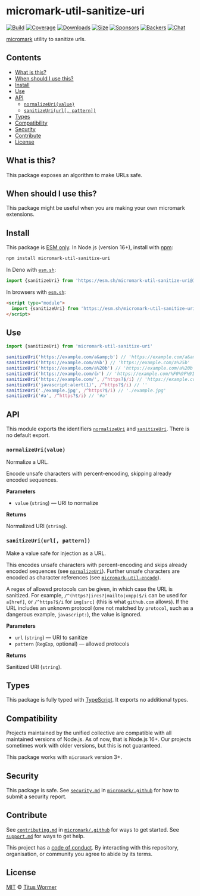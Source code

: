 # micromark-util-sanitize-uri

[![Build](https://github.com/micromark/micromark/workflows/main/badge.svg)](https://github.com/micromark/micromark/actions) [![Coverage](https://img.shields.io/codecov/c/github/micromark/micromark.svg)](https://codecov.io/github/micromark/micromark) [![Downloads](https://img.shields.io/npm/dm/micromark-util-sanitize-uri.svg)](https://www.npmjs.com/package/micromark-util-sanitize-uri) [![Size](https://img.shields.io/badge/dynamic/json?label=minzipped%20size\&query=$.size.compressedSize\&url=https://deno.bundlejs.com/?q=micromark-util-sanitize-uri)](https://bundlejs.com/?q=micromark-util-sanitize-uri) [![Sponsors](https://opencollective.com/unified/sponsors/badge.svg)](https://opencollective.com/unified) [![Backers](https://opencollective.com/unified/backers/badge.svg)](https://opencollective.com/unified) [![Chat](https://img.shields.io/badge/chat-discussions-success.svg)](https://github.com/micromark/micromark/discussions)

[micromark](https://github.com/micromark/micromark) utility to sanitize urls.

## Contents

* [What is this?](./#what-is-this)
* [When should I use this?](./#when-should-i-use-this)
* [Install](./#install)
* [Use](./#use)
* [API](./#api)
  * [`normalizeUri(value)`](./#normalizeurivalue)
  * [`sanitizeUri(url[, pattern])`](./#sanitizeuriurl-pattern)
* [Types](./#types)
* [Compatibility](./#compatibility)
* [Security](./#security)
* [Contribute](./#contribute)
* [License](./#license)

## What is this?

This package exposes an algorithm to make URLs safe.

## When should I use this?

This package might be useful when you are making your own micromark extensions.

## Install

This package is [ESM only](https://gist.github.com/sindresorhus/a39789f98801d908bbc7ff3ecc99d99c). In Node.js (version 16+), install with [npm](https://docs.npmjs.com/cli/install):

```sh
npm install micromark-util-sanitize-uri
```

In Deno with [`esm.sh`](https://esm.sh):

```js
import {sanitizeUri} from 'https://esm.sh/micromark-util-sanitize-uri@1'
```

In browsers with [`esm.sh`](https://esm.sh):

```html
<script type="module">
  import {sanitizeUri} from 'https://esm.sh/micromark-util-sanitize-uri@1?bundle'
</script>
```

## Use

```js
import {sanitizeUri} from 'micromark-util-sanitize-uri'

sanitizeUri('https://example.com/a&amp;b') // 'https://example.com/a&amp;amp;b'
sanitizeUri('https://example.com/a%b') // 'https://example.com/a%25b'
sanitizeUri('https://example.com/a%20b') // 'https://example.com/a%20b'
sanitizeUri('https://example.com/👍') // 'https://example.com/%F0%9F%91%8D'
sanitizeUri('https://example.com/', /^https?$/i) // 'https://example.com/'
sanitizeUri('javascript:alert(1)', /^https?$/i) // ''
sanitizeUri('./example.jpg', /^https?$/i) // './example.jpg'
sanitizeUri('#a', /^https?$/i) // '#a'
```

## API

This module exports the identifiers [`normalizeUri`](./#normalizeurivalue) and [`sanitizeUri`](./#sanitizeuriurl-pattern). There is no default export.

### `normalizeUri(value)`

Normalize a URL.

Encode unsafe characters with percent-encoding, skipping already encoded sequences.

**Parameters**

* `value` (`string`) — URI to normalize

**Returns**

Normalized URI (`string`).

### `sanitizeUri(url[, pattern])`

Make a value safe for injection as a URL.

This encodes unsafe characters with percent-encoding and skips already encoded sequences (see [`normalizeUri`](./#normalizeurivalue)). Further unsafe characters are encoded as character references (see [`micromark-util-encode`](https://github.com/micromark/micromark/tree/main/packages/micromark-util-encode)).

A regex of allowed protocols can be given, in which case the URL is sanitized. For example, `/^(https?|ircs?|mailto|xmpp)$/i` can be used for `a[href]`, or `/^https?$/i` for `img[src]` (this is what `github.com` allows). If the URL includes an unknown protocol (one not matched by `protocol`, such as a dangerous example, `javascript:`), the value is ignored.

**Parameters**

* `url` (`string`) — URI to sanitize
* `pattern` (`RegExp`, optional) — allowed protocols

**Returns**

Sanitized URI (`string`).

## Types

This package is fully typed with [TypeScript](https://www.typescriptlang.org). It exports no additional types.

## Compatibility

Projects maintained by the unified collective are compatible with all maintained versions of Node.js. As of now, that is Node.js 16+. Our projects sometimes work with older versions, but this is not guaranteed.

This package works with `micromark` version 3+.

## Security

This package is safe. See [`security.md`](https://github.com/micromark/.github/blob/main/security.md) in [`micromark/.github`](https://github.com/micromark/.github) for how to submit a security report.

## Contribute

See [`contributing.md`](https://github.com/micromark/.github/blob/main/contributing.md) in [`micromark/.github`](https://github.com/micromark/.github) for ways to get started. See [`support.md`](https://github.com/micromark/.github/blob/main/support.md) for ways to get help.

This project has a [code of conduct](https://github.com/micromark/.github/blob/main/code-of-conduct.md). By interacting with this repository, organisation, or community you agree to abide by its terms.

## License

[MIT](https://github.com/micromark/micromark/blob/main/license) © [Titus Wormer](https://wooorm.com)

